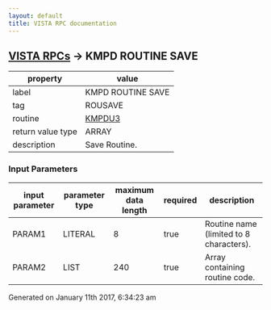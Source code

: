 ```yaml
---
layout: default
title: VISTA RPC documentation
---
```




## [VISTA RPCs](TableOfContent.md) &#8594; KMPD ROUTINE SAVE 

 property | value 
--- | --- 
 label | KMPD ROUTINE SAVE
 tag | ROUSAVE
 routine | [KMPDU3](http://code.osehra.org/dox/Routine_KMPDU3_source.html)
 return value type | ARRAY
 description | Save Routine.

### Input Parameters

| input parameter | parameter type | maximum data length | required | description | 
| --- | --- | --- | --- | --- | 
| PARAM1 | LITERAL | 8 | true | Routine name (limited to 8 characters). | 
| PARAM2 | LIST | 240 | true | Array containing routine code. | 




Generated on January 11th 2017, 6:34:23 am